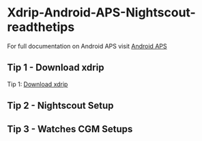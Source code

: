 # Xdrip-Android-APS-Nightscout-readthetips


For full documentation on Android APS visit <a href="https://androidaps.readthedocs.io/en/latest/index.html" target="_blank" title="Android APS">Android APS</a> </center>
<br>

## Tip 1 - Download xdrip
Tip 1: <a href="https://atlas-night-out.github.io/Xdrip-AndroidAps-Nightscout-readthetips/xdrip/xdrip%20-%20Download/">Download xdrip</a> 


## Tip 2 - Nightscout Setup

## Tip 3 - Watches CGM Setups


  
